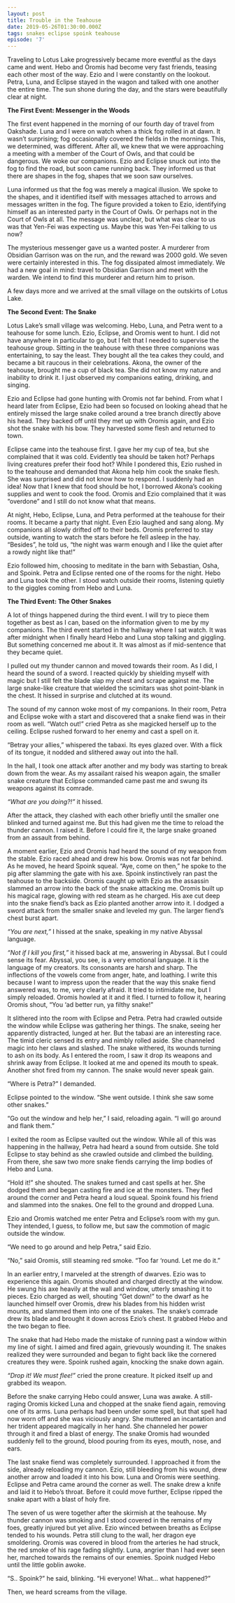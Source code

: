 ```yaml
---
layout: post
title: Trouble in the Teahouse
date: 2019-05-26T01:30:00.000Z
tags: snakes eclipse spoink teahouse
episode: '7'
---
```

Traveling to Lotus Lake progressively became more eventful as the days came and went. Hebo and Oromis had become very fast friends, teasing each other most of the way. Ezio and I were constantly on the lookout. Petra, Luna, and Eclipse stayed in the wagon and talked with one another the entire time. The sun shone during the day, and the stars were beautifully clear at night.

**The First Event: Messenger in the Woods**

The first event happened in the morning of our fourth day of travel from Oakshade. Luna and I were on watch when a thick fog rolled in at dawn. It wasn’t surprising; fog occasionally covered the fields in the mornings. This, we determined, was different. After all, we knew that we were approaching a meeting with a member of the Court of Owls, and that could be dangerous. We woke our companions. Ezio and Eclipse snuck out into the fog to find the road, but soon came running back. They informed us that there are shapes in the fog, shapes that we soon saw ourselves. 

Luna informed us that the fog was merely a magical illusion. We spoke to the shapes, and it identified itself with messages attached to arrows and messages written in the fog. The figure provided a token to Ezio, identifying himself as an interested party in the Court of Owls. Or perhaps not in the Court of Owls at all. The message was unclear, but what was clear to us was that Yen-Fei was expecting us. Maybe this was Yen-Fei talking to us now?

The mysterious messenger gave us a wanted poster. A murderer from Obsidian Garrison was on the run, and the reward was 2000 gold. We seven were certainly interested in this. The fog dissipated almost immediately. We had a new goal in mind: travel to Obsidian Garrison and meet with the warden. We intend to find this murderer and return him to prison.

A few days more and we arrived at the small village on the outskirts of Lotus Lake.

**The Second Event: The Snake**

Lotus Lake’s small village was welcoming. Hebo, Luna, and Petra went to a teahouse for some lunch. Ezio, Eclipse, and Oromis went to hunt. I did not have anywhere in particular to go, but I felt that I needed to supervise the teahouse group. Sitting in the teahouse with these three companions was entertaining, to say the least. They bought all the tea cakes they could, and became a bit raucous in their celebrations. Akona, the owner of the teahouse, brought me a cup of black tea. She did not know my nature and inability to drink it. I just observed my companions eating, drinking, and singing.

Ezio and Eclipse had gone hunting with Oromis not far behind. From what I heard later from Eclipse, Ezio had been so focused on looking ahead that he entirely missed the large snake coiled around a tree branch directly above his head. They backed off until they met up with Oromis again, and Ezio shot the snake with his bow. They harvested some flesh and returned to town.

Eclipse came into the teahouse first. I gave her my cup of tea, but she complained that it was cold. Evidently tea should be taken hot? Perhaps living creatures prefer their food hot? While I pondered this, Ezio rushed in to the teahouse and demanded that Akona help him cook the snake flesh. She was surprised and did not know how to respond. I suddenly had an idea! Now that I knew that food should be hot, I borrowed Akona’s cooking supplies and went to cook the food. Oromis and Ezio complained that it was “overdone” and I still do not know what that means.

At night, Hebo, Eclipse, Luna, and Petra performed at the teahouse for their rooms. It became a party that night. Even Ezio laughed and sang along. My companions all slowly drifted off to their beds. Oromis preferred to stay outside, wanting to watch the stars before he fell asleep in the hay. “Besides”, he told us, “the night was warm enough and I like the quiet after a rowdy night like that!” 

Ezio followed him, choosing to meditate in the barn with Sebastian, Osha, and Spoink. Petra and Eclipse rented one of the rooms for the night. Hebo and Luna took the other. I stood watch outside their rooms, listening quietly to the giggles coming from Hebo and Luna.

**The Third Event: The Other Snakes**

A lot of things happened during the third event. I will try to piece them together as best as I can, based on the information given to me by my companions. The third event started in the hallway where I sat watch. It was after midnight when I finally heard Hebo and Luna stop talking and giggling. But something concerned me about it. It was almost as if mid-sentence that they became quiet. 

I pulled out my thunder cannon and moved towards their room. As I did, I heard the sound of a sword. I reacted quickly by shielding myself with magic but I still felt the blade slap my chest and scrape against me. The large snake-like creature that wielded the scimitars was shot point-blank in the chest. It hissed in surprise and clutched at its wound.

The sound of my cannon woke most of my companions. In their room, Petra and Eclipse woke with a start and discovered that a snake fiend was in their room as well. “Watch out!” cried Petra as she magicked herself up to the ceiling. Eclipse rushed forward to her enemy and cast a spell on it.

“Betray your allies,” whispered the tabaxi. Its eyes glazed over. With a flick of its tongue, it nodded and slithered away out into the hall.

In the hall, I took one attack after another and my body was starting to break down from the wear. As my assailant raised his weapon again, the smaller snake creature that Eclipse commanded came past me and swung its weapons against its comrade.

_“What are you doing?!”_ it hissed. 

After the attack, they clashed with each other briefly until the smaller one blinked and turned against me. But this had given me the time to reload the thunder cannon. I raised it. Before I could fire it, the large snake groaned from an assault from behind.

A moment earlier, Ezio and Oromis had heard the sound of my weapon from the stable. Ezio raced ahead and drew his bow. Oromis was not far behind. As he moved, he heard Spoink squeal. “Aye, come on then,” he spoke to the pig after slamming the gate with his axe. Spoink instinctively ran past the teahouse to the backside. Oromis caught up with Ezio as the assassin slammed an arrow into the back of the snake attacking me. Oromis built up his magical rage, glowing with red steam as he charged. His axe cut deep into the snake fiend’s back as Ezio planted another arrow into it. I dodged a sword attack from the smaller snake and leveled my gun. The larger fiend’s chest burst apart.

_“You are next,”_ I hissed at the snake, speaking in my native Abyssal language.

_“Not if I kill you first,”_ it hissed back at me, answering in Abyssal. But I could sense its fear. Abyssal, you see, is a very emotional language. It is the language of my creators. Its consonants are harsh and sharp. The inflections of the vowels come from anger, hate, and loathing. I write this because I want to impress upon the reader that the way this snake fiend answered was, to me, very clearly afraid. It tried to intimidate me, but I simply reloaded. Oromis howled at it and it fled. I turned to follow it, hearing Oromis shout, “You ‘ad better run, ya filthy snake!”

It slithered into the room with Eclipse and Petra. Petra had crawled outside the window while Eclipse was gathering her things. The snake, seeing her apparently distracted, lunged at her. But the tabaxi are an interesting race. The timid cleric sensed its entry and nimbly rolled aside. She channeled magic into her claws and slashed. The snake withered, its wounds turning to ash on its body. As I entered the room, I saw it drop its weapons and shrink away from Eclipse. It looked at me and opened its mouth to speak. Another shot fired from my cannon. The snake would never speak gain. 

“Where is Petra?” I demanded. 

Eclipse pointed to the window. “She went outside. I think she saw some other snakes.”

“Go out the window and help her,” I said, reloading again. “I will go around and flank them.”

I exited the room as Eclipse vaulted out the window. While all of this was happening in the hallway, Petra had heard a sound from outside. She told Eclipse to stay behind as she crawled outside and climbed the building. From there, she saw two more snake fiends carrying the limp bodies of Hebo and Luna. 

“Hold it!” she shouted. The snakes turned and cast spells at her. She dodged them and began casting fire and ice at the monsters. They fled around the corner and Petra heard a loud squeal. Spoink found his friend and slammed into the snakes. One fell to the ground and dropped Luna.

Ezio and Oromis watched me enter Petra and Eclipse’s room with my gun. They intended, I guess, to follow me, but saw the commotion of magic outside the window. 

“We need to go around and help Petra,” said Ezio.

“No,” said Oromis, still steaming red smoke. “Too far ‘round. Let me do it.”

In an earlier entry, I marveled at the strength of dwarves. Ezio was to experience this again. Oromis shouted and charged directly at the window. He swung his axe heavily at the wall and window, utterly smashing it to pieces. Ezio charged as well, shouting “Get down!” to the dwarf as he launched himself over Oromis, drew his blades from his hidden wrist mounts, and slammed them into one of the snakes. The snake’s comrade drew its blade and brought it down across Ezio’s chest. It grabbed Hebo and the two began to flee.

The snake that had Hebo made the mistake of running past a window within my line of sight. I aimed and fired again, grievously wounding it. The snakes realized they were surrounded and began to fight back like the cornered creatures they were. Spoink rushed again, knocking the snake down again. 

_“Drop it! We must flee!”_ cried the prone creature. It picked itself up and grabbed its weapon.

Before the snake carrying Hebo could answer, Luna was awake. A still-raging Oromis kicked Luna and chopped at the snake fiend again, removing one of its arms. Luna perhaps had been under some spell, but that spell had now worn off and she was viciously angry. She muttered an incantation and her trident appeared magically in her hand. She channeled her power through it and fired a blast of energy. The snake Oromis had wounded suddenly fell to the ground, blood pouring from its eyes, mouth, nose, and ears. 

The last snake fiend was completely surrounded. I approached it from the side, already reloading my cannon. Ezio, still bleeding from his wound, drew another arrow and loaded it into his bow. Luna and Oromis were seething. Eclipse and Petra came around the corner as well. The snake drew a knife and laid it to Hebo’s throat. Before it could move further, Eclipse ripped the snake apart with a blast of holy fire.

The seven of us were together after the skirmish at the teahouse. My thunder cannon was smoking and I stood covered in the remains of my foes, greatly injured but yet alive. Ezio winced between breaths as Eclipse tended to his wounds. Petra still clung to the wall, her dragon eye smoldering. Oromis was covered in blood from the arteries he had struck, the red smoke of his rage fading slightly. Luna, angrier than I had ever seen her, marched towards the remains of our enemies. Spoink nudged Hebo until the little goblin awoke.

“S.. Spoink?” he said, blinking. “Hi everyone! What... what happened?”

Then, we heard screams from the village.
